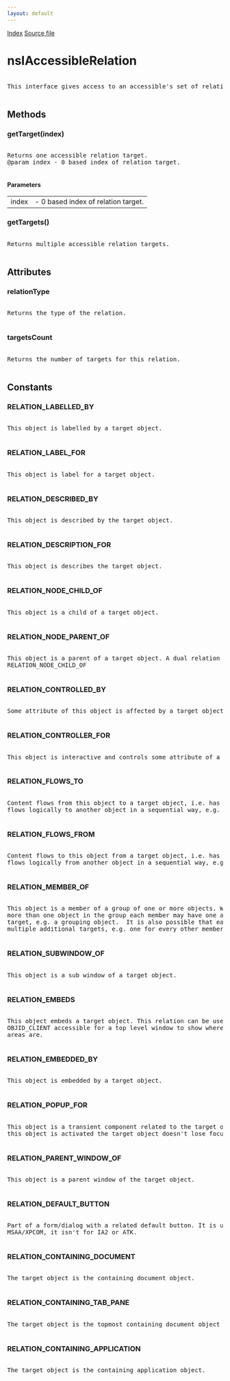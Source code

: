 ```yaml
---
layout: default
---
```

<div id='links'><a href="../index.html">Index</a>
<a href="http://dxr.mozilla.org/mozilla-central/source/accessible/interfaces/nsIAccessibleRelation.idl">Source file</a>
</div>

# nsIAccessibleRelation #
<pre>  
This interface gives access to an accessible's set of relations.  
  
</pre>
## Methods ##

### getTarget(index) ###
<pre>  
Returns one accessible relation target.  
@param index - 0 based index of relation target.  
  
</pre>
#### Parameters ####

<table>

<tr>
<td>index</td>
<td>- 0 based index of relation target.  
</td>
</tr>

</table>

### getTargets() ###
<pre>  
Returns multiple accessible relation targets.  
  
</pre>
## Attributes ##

### relationType ###
<pre>  
Returns the type of the relation.  
  
</pre>
### targetsCount ###
<pre>  
Returns the number of targets for this relation.  
  
</pre>
## Constants ##

### RELATION_LABELLED_BY ###
<pre>  
This object is labelled by a target object.  
  
</pre>
### RELATION_LABEL_FOR ###
<pre>  
This object is label for a target object.  
  
</pre>
### RELATION_DESCRIBED_BY ###
<pre>  
This object is described by the target object.  
  
</pre>
### RELATION_DESCRIPTION_FOR ###
<pre>  
This object is describes the target object.  
  
</pre>
### RELATION_NODE_CHILD_OF ###
<pre>  
This object is a child of a target object.  
  
</pre>
### RELATION_NODE_PARENT_OF ###
<pre>  
This object is a parent of a target object. A dual relation to  
RELATION_NODE_CHILD_OF  
  
</pre>
### RELATION_CONTROLLED_BY ###
<pre>  
Some attribute of this object is affected by a target object.  
  
</pre>
### RELATION_CONTROLLER_FOR ###
<pre>  
This object is interactive and controls some attribute of a target object.  
  
</pre>
### RELATION_FLOWS_TO ###
<pre>  
Content flows from this object to a target object, i.e. has content that  
flows logically to another object in a sequential way, e.g. text flow.  
  
</pre>
### RELATION_FLOWS_FROM ###
<pre>  
Content flows to this object from a target object, i.e. has content that  
flows logically from another object in a sequential way, e.g. text flow.  
  
</pre>
### RELATION_MEMBER_OF ###
<pre>  
This object is a member of a group of one or more objects. When there is  
more than one object in the group each member may have one and the same  
target, e.g. a grouping object.  It is also possible that each member has  
multiple additional targets, e.g. one for every other member in the group.  
  
</pre>
### RELATION_SUBWINDOW_OF ###
<pre>  
This object is a sub window of a target object.  
  
</pre>
### RELATION_EMBEDS ###
<pre>  
This object embeds a target object. This relation can be used on the  
OBJID_CLIENT accessible for a top level window to show where the content  
areas are.  
  
</pre>
### RELATION_EMBEDDED_BY ###
<pre>  
This object is embedded by a target object.  
  
</pre>
### RELATION_POPUP_FOR ###
<pre>  
This object is a transient component related to the target object. When  
this object is activated the target object doesn't lose focus.  
  
</pre>
### RELATION_PARENT_WINDOW_OF ###
<pre>  
This object is a parent window of the target object.  
  
</pre>
### RELATION_DEFAULT_BUTTON ###
<pre>  
Part of a form/dialog with a related default button. It is used for  
MSAA/XPCOM, it isn't for IA2 or ATK.  
  
</pre>
### RELATION_CONTAINING_DOCUMENT ###
<pre>  
The target object is the containing document object.  
  
</pre>
### RELATION_CONTAINING_TAB_PANE ###
<pre>  
The target object is the topmost containing document object in the tab pane.  
  
</pre>
### RELATION_CONTAINING_APPLICATION ###
<pre>  
The target object is the containing application object.  
  
</pre>